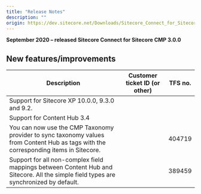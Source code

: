 ```yaml
---
title: "Release Notes"
description: ""
origin: https://dev.sitecore.net/Downloads/Sitecore_Connect_for_Sitecore_CMP/30/Sitecore_Connect_for_Sitecore_CMP_300/Release_Notes
---
```


**September 2020 – released Sitecore Connect for Sitecore CMP 3.0.0**

## New features/improvements

 | Description | Customer ticket ID (or other) | TFS no. |
 | --- | --- | --- |
 | Support for Sitecore XP 10.0.0, 9.3.0 and 9.2. |  |  |
 | Support for Content Hub 3.4 |  |  |
 | You can now use the CMP Taxonomy provider to sync taxonomy values from Content Hub as tags with the corresponding items in Sitecore. |  | 404719 |
 | Support for all non-complex field mappings between Content Hub and Sitecore. All the simple field types are synchronized by default. |  | 389459 |